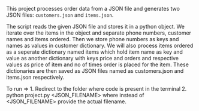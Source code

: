 This project processes order data from a JSON file and generates two JSON files: `customers.json` and `items.json`.

The script reads the given JSON file and stores it in a python object. We iterate over the items in the object and separate phone numbers, customer names and items ordered.
Then we store phone numbers as keys and names as values in customer dictionary. We will also process items ordered as a seperate dictionary named items which hold item name as key and value as another dictionary with keys price and orders and respective values as price of item and no of times order is placed for the item.
These dictionaries are then saved as JSON files named as customers.json and items.json respectively.

To run => 1. Redirect to the folder where code is present in the terminal 
          2. python project.py <JSON_FILENAME> where instead of <JSON_FILENAME> provide the actual filename.